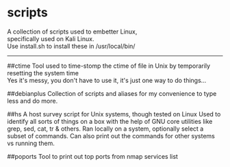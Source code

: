# scripts
A collection of scripts used to embetter Linux, <br>
specifically used on Kali Linux.<br>
Use install.sh to install these in /usr/local/bin/<br>
<hr>

##ctime
Tool used to time-stomp the ctime of file in Unix by temporarily resetting the system time<br/>
Yes it's messy, you don't have to use it, it's just one way to do things...<br/>

##debianplus
Collection of scripts and aliases for my convenience to type less and do more.

##hs
A host survey script for Unix systems, though tested on Linux
Used to identify all sorts of things on a box with the help of
GNU core utilities like grep, sed, cat, tr & others.
Ran locally on a system, optionally select a subset of commands.
Can also print out the commands for other systems vs running them.

##poports
Tool to print out top ports from nmap services list
